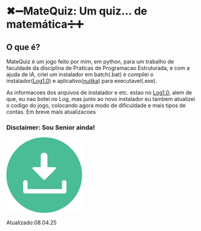<h1>✖➖MateQuiz: Um quiz... de matemática➗➕</h1>
<h2>O que é?</h2>
<p>MateQuiz é um jogo feito por mim, em python, para um trabalho de faculdade da disciplina de Praticas de Programacao Estruturada, e com a ajuda de IA, criei um instalador em batch(.bat)
e compilei o instalador(<a href='https://github.com/Capimaso/Python3/commit/b5deecb6102c1f7552d2d6b4b26c1fd9b2fc0b61'>Log1.0</a>) e aplicativo(<a href='https://nuitka.net/'>nuitka</a>) para executavel(.exe).</p>
<p>As informacoes dos arquivos de instalador e etc. estao no <a href='https://github.com/Capimaso/Python3/commit/b5deecb6102c1f7552d2d6b4b26c1fd9b2fc0b61'>Log1.0</a>, alem de que, eu nao botei no Log, mas junto ao novo instalador
eu tambem atualizei o codigo do jogo, colocando agora modo de dificuldade e mais tipos de contas. Em breve mais atualizacoes</p>
<h3>Disclaimer: Sou Senior ainda!</h3>
<a href ='https://github.com/Capimaso/Python3/releases/download/v1.0.0/MateQuizInstaller.exe'><img src='downloadicon.png' width = 200px height = 200px></a>

<p>Atualizado:08.04.25</p>
